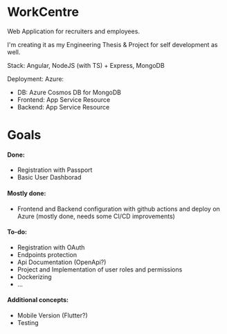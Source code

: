 # WorkCentre
Web Application for recruiters and employees.

I'm creating it as my Engineering Thesis & Project for self development as well.

Stack: Angular, NodeJS (with TS) + Express, MongoDB

Deployment: Azure:
- DB: Azure Cosmos DB for MongoDB
- Frontend: App Service Resource
- Backend: App Service Resource

# Goals

#### Done:
- Registration with Passport
- Basic User Dashborad


#### Mostly done:
- Frontend and Backend configuration with github actions and deploy on Azure (mostly done, needs some CI/CD improvements)

#### To-do:
- Registration with OAuth
- Endpoints protection
- Api Documentation (OpenApi?)
- Project and Implementation of user roles and permissions
- Dockerizing
- ...

#### Additional concepts:
- Mobile Version (Flutter?)
- Testing 
